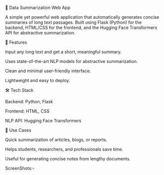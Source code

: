 📝 Data Summarization Web App

A simple yet powerful web application that automatically generates concise summaries of long text passages. Built using Flask (Python) for the backend, HTML/CSS for the frontend, and the Hugging Face Transformers API for abstractive summarization.

🚀 Features

Input any long text and get a short, meaningful summary.

Uses state-of-the-art NLP models for abstractive summarization.

Clean and minimal user-friendly interface.

Lightweight and easy to deploy.

🛠️ Tech Stack

Backend: Python, Flask

Frontend: HTML, CSS

NLP API: Hugging Face Transformers

📌 Use Cases

Quick summarization of articles, blogs, or reports.

Helps students, researchers, and professionals save time.

Useful for generating concise notes from lengthy documents.

ScreenShots:-


